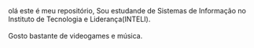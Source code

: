 <t1>
  olá este é meu repositório,
<t1/>

<p1>
  Sou estudande de Sistemas de Informação no Instituto de Tecnologia e Liderança(INTELI).
  <p1/>
    <br>
    <br>
    
    
 <p2> 
 Gosto bastante de videogames e música.
 <p2/>  
<!--go
**nicholasmillani/nicholasmillani** is a ✨ _special_ ✨ repository because its `README.md` (this file) appears on your GitHub profile.

Here are some ideas to get you started:

- 🔭 I’m currently working on ...
- 🌱 I’m currently learning ...
- 👯 I’m looking to collaborate on ...
- 🤔 I’m looking for help with ...
- 💬 Ask me about ...
- 📫 How to reach me: ...
- 😄 Pronouns: ..
- ⚡ Fun fact: ...
-->
